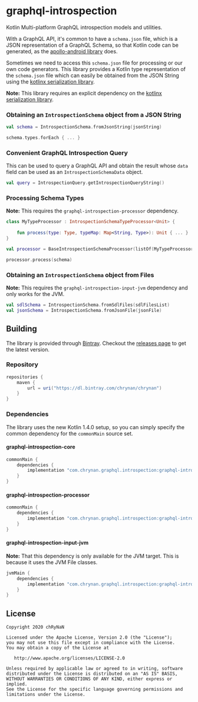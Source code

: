 # graphql-introspection
Kotlin Multi-platform GraphQL introspection models and utilities.

With a GraphQL API, it's common to have a `schema.json` file, which is a JSON representation of a GraphQL Schema, so that Kotlin code can be generated, as the [apollo-android library](https://github.com/apollographql/apollo-android) does.

Sometimes we need to access this `schema.json` file for processing or our own code generators. This library provides a Kotlin type representation of the `schema.json` file which can easily be obtained from the JSON String using the [kotlinx serialization library](https://github.com/Kotlin/kotlinx.serialization).

**Note:** This library requires an explicit dependency on the [kotlinx serialization library](https://github.com/Kotlin/kotlinx.serialization).

### Obtaining an `IntrospectionSchema` object from a JSON String
```kotlin
val schema = IntrospectionSchema.fromJsonString(jsonString)

schema.types.forEach { ... }
```

### Convenient GraphQL Introspection Query
This can be used to query a GraphQL API and obtain the result whose `data` field can be used as an `IntrospectionSchemaData` object.
```kotlin
val query = IntrospectionQuery.getIntrospectionQueryString()
```

### Processing Schema Types
**Note:** This requires the `graphql-introspection-processor` dependency.
```kotlin
class MyTypeProcessor : IntrospectionSchemaTypeProcessor<Unit> {
    
    fun process(type: Type, typeMap: Map<String, Type>): Unit { ... }
}

val processor = BaseIntrospectionSchemaProcessor(listOf(MyTypeProcessor()))

processor.process(schema)
```

### Obtaining an `IntrospectionSchema` object from Files
**Note:** This requires the `graphql-introspection-input-jvm` dependency and only works for the JVM.
```kotlin
val sdlSchema = IntrospectionSchema.fromSdlFiles(sdlFilesList)
val jsonSchema = IntrospectionSchema.fromJsonFile(jsonFile)
```

## Building
The library is provided through [Bintray](https://bintray.com/chrynan/chrynan). Checkout the [releases page](https://github.com/chRyNaN/graphql-introspection/releases) to get the latest version.

### Repository
```groovy
repositories {
    maven {
        url = uri("https://dl.bintray.com/chrynan/chrynan")
    }
}
```

### Dependencies
The library uses the new Kotlin 1.4.0 setup, so you can simply specify the common dependency for the `commonMain` source set.

#### graphql-introspection-core
```groovy
commonMain {
    dependencies {
        implementation "com.chrynan.graphql.introspection:graphql-introspection-core:$VERSION"
    }
}
```

#### graphql-introspection-processor
```groovy
commonMain {
    dependencies {
        implementation "com.chrynan.graphql.introspection:graphql-introspection-processor:$VERSION"
    }
}
```

#### graphql-introspection-input-jvm
**Note:** That this dependency is only available for the JVM target. This is because it uses the JVM File classes.
```groovy
jvmMain {
    dependencies {
        implementation "com.chrynan.graphql.introspection:graphql-introspection-input-jvm:$VERSION"
    }
}
```

## License
```
Copyright 2020 chRyNaN

Licensed under the Apache License, Version 2.0 (the "License");
you may not use this file except in compliance with the License.
You may obtain a copy of the License at

   http://www.apache.org/licenses/LICENSE-2.0

Unless required by applicable law or agreed to in writing, software
distributed under the License is distributed on an "AS IS" BASIS,
WITHOUT WARRANTIES OR CONDITIONS OF ANY KIND, either express or implied.
See the License for the specific language governing permissions and
limitations under the License.
```
